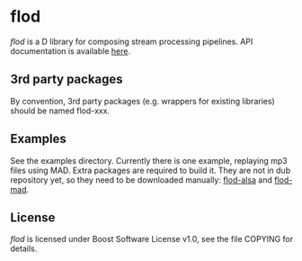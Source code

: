 # flod

*flod* is a D library for composing stream processing pipelines.
API documentation is available [here](http://epi.github.io/flod/docs/flod.html).

## 3rd party packages

By convention, 3rd party packages (e.g. wrappers for existing libraries) should be
named flod-xxx.

## Examples

See the examples directory. Currently there is one example, replaying mp3 files using MAD.
Extra packages are required to build it. They are not in dub repository yet, so they need to
be downloaded manually: [flod-alsa](https://github.com/epi/flod-alsa) and
[flod-mad](https://github.com/epi/flod-mad).

## License

*flod* is licensed under Boost Software License v1.0, see the file COPYING for details.
